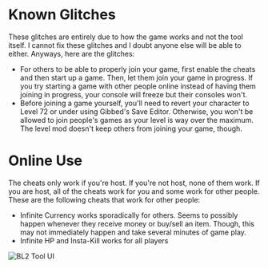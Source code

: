 # Known Glitches
These glitches are entirely due to how the game works and not the tool itself. I cannot fix these glitches and I doubt anyone else will be able to either. Anyways, here are the glitches:
* For others to be able to properly join your game, first enable the cheats and then start up a game. Then, let them join your game in progress. If you try starting a game with other people online instead of having them joining in progress, your console will freeze but their consoles won't.
* Before joining a game yourself, you'll need to revert your character to Level 72 or under using Gibbed's Save Editor. Otherwise, you won't be allowed to join people's games as your level is way over the maximum. The level mod doesn't keep others from joining your game, though.

# Online Use
The cheats only work if you're host. If you're not host, none of them work. If you are host, all of the cheats work for you and some work for other people. These are the following cheats that work for other people:
* Infinite Currency works sporadically for others. Seems to possibly happen whenever they receive money or buy/sell an item. Though, this may not immediately happen and take several minutes of game play.
* Infinite HP and Insta-Kill works for all players

![BL2 Tool UI](https://github.com/user-attachments/assets/c8acf4ae-de56-4ecd-a9d9-724584b6542d)
